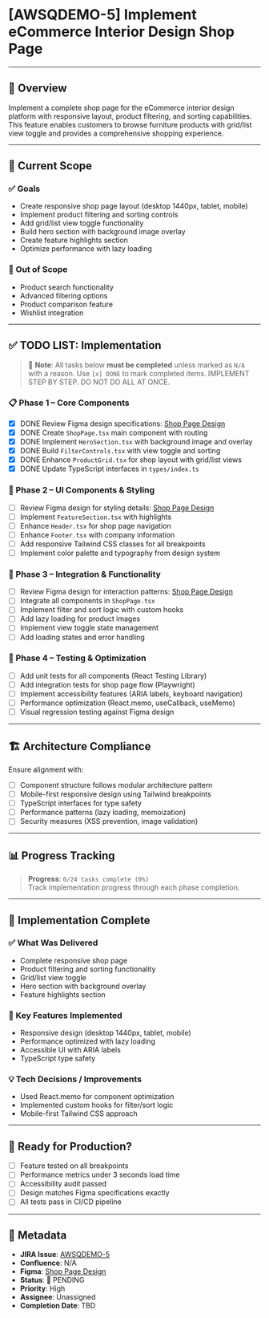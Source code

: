 # [AWSQDEMO-5] Implement eCommerce Interior Design Shop Page

---

## 🧠 Overview

Implement a complete shop page for the eCommerce interior design platform with responsive layout, product filtering, and sorting capabilities. This feature enables customers to browse furniture products with grid/list view toggle and provides a comprehensive shopping experience.

---

## 🎯 Current Scope

### ✅ Goals
- Create responsive shop page layout (desktop 1440px, tablet, mobile)
- Implement product filtering and sorting controls
- Add grid/list view toggle functionality
- Build hero section with background image overlay
- Create feature highlights section
- Optimize performance with lazy loading

### 🚫 Out of Scope
- Product search functionality
- Advanced filtering options
- Product comparison feature
- Wishlist integration

---

## ✅ TODO LIST: Implementation

> 📌 **Note**: All tasks below **must be completed** unless marked as `N/A` with a reason. Use `[x] DONE` to mark completed items. IMPLEMENT STEP BY STEP. DO NOT DO ALL AT ONCE.

### 📋 Phase 1 – Core Components
- [x] DONE Review Figma design specifications: [Shop Page Design](https://www.figma.com/design/WVyBmWE0iqQaJJo3B35hQI/eCommerce-Website-%7C-Web-Page-Design-%7C-UI-KIT-%7C-Interior-Landing-Page--Community-?node-id=117-538)
- [x] DONE Create `ShopPage.tsx` main component with routing
- [x] DONE Implement `HeroSection.tsx` with background image and overlay
- [x] DONE Build `FilterControls.tsx` with view toggle and sorting
- [x] DONE Enhance `ProductGrid.tsx` for shop layout with grid/list views
- [x] DONE Update TypeScript interfaces in `types/index.ts`

### 🎨 Phase 2 – UI Components & Styling
- [ ] Review Figma design for styling details: [Shop Page Design](https://www.figma.com/design/WVyBmWE0iqQaJJo3B35hQI/eCommerce-Website-%7C-Web-Page-Design-%7C-UI-KIT-%7C-Interior-Landing-Page--Community-?node-id=117-538)
- [ ] Implement `FeatureSection.tsx` with highlights
- [ ] Enhance `Header.tsx` for shop page navigation
- [ ] Enhance `Footer.tsx` with company information
- [ ] Add responsive Tailwind CSS classes for all breakpoints
- [ ] Implement color palette and typography from design system

### 🔧 Phase 3 – Integration & Functionality
- [ ] Review Figma design for interaction patterns: [Shop Page Design](https://www.figma.com/design/WVyBmWE0iqQaJJo3B35hQI/eCommerce-Website-%7C-Web-Page-Design-%7C-UI-KIT-%7C-Interior-Landing-Page--Community-?node-id=117-538)
- [ ] Integrate all components in `ShopPage.tsx`
- [ ] Implement filter and sort logic with custom hooks
- [ ] Add lazy loading for product images
- [ ] Implement view toggle state management
- [ ] Add loading states and error handling

### 🧪 Phase 4 – Testing & Optimization
- [ ] Add unit tests for all components (React Testing Library)
- [ ] Add integration tests for shop page flow (Playwright)
- [ ] Implement accessibility features (ARIA labels, keyboard navigation)
- [ ] Performance optimization (React.memo, useCallback, useMemo)
- [ ] Visual regression testing against Figma design

---

## 🏗 Architecture Compliance

Ensure alignment with:
- [ ] Component structure follows modular architecture pattern
- [ ] Mobile-first responsive design using Tailwind breakpoints
- [ ] TypeScript interfaces for type safety
- [ ] Performance patterns (lazy loading, memoization)
- [ ] Security measures (XSS prevention, image validation)

---

## 📊 Progress Tracking

> **Progress**: `0/24 tasks complete (0%)`  
Track implementation progress through each phase completion.

---

## 🎉 Implementation Complete

### ✅ What Was Delivered
- Complete responsive shop page
- Product filtering and sorting functionality
- Grid/list view toggle
- Hero section with background overlay
- Feature highlights section

### 🚀 Key Features Implemented
- Responsive design (desktop 1440px, tablet, mobile)
- Performance optimized with lazy loading
- Accessible UI with ARIA labels
- TypeScript type safety

### 💡 Tech Decisions / Improvements
- Used React.memo for component optimization
- Implemented custom hooks for filter/sort logic
- Mobile-first Tailwind CSS approach

---

## 🔄 Ready for Production?

- [ ] Feature tested on all breakpoints
- [ ] Performance metrics under 3 seconds load time
- [ ] Accessibility audit passed
- [ ] Design matches Figma specifications exactly
- [ ] All tests pass in CI/CD pipeline

---

## 🔗 Metadata

- **JIRA Issue**: [AWSQDEMO-5](https://huyencp.atlassian.net/browse/AWSQDEMO-5)
- **Confluence**: N/A
- **Figma**: [Shop Page Design](https://www.figma.com/design/WVyBmWE0iqQaJJo3B35hQI/eCommerce-Website-%7C-Web-Page-Design-%7C-UI-KIT-%7C-Interior-Landing-Page--Community-?node-id=117-538)
- **Status**: 🚧 PENDING
- **Priority**: High
- **Assignee**: Unassigned
- **Completion Date**: TBD